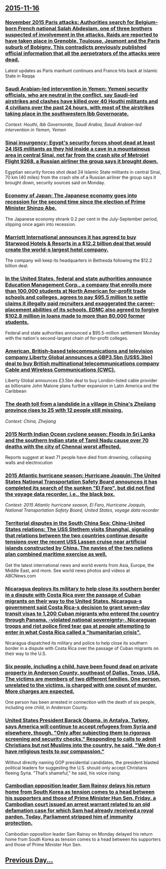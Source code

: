 ## [2015-11-16](/news/2015/11/16/index.md)

### [November 2015 Paris attacks: Authorities search for Belgium-born French national Salah Abdeslam, one of three brothers suspected of involvement in the attacks. Raids are reported to have taken place in Grenoble, Toulouse, Jeumont and the Paris suburb of Bobigny. This contradicts previously published official information that all the perpetrators of the attacks were dead. ](/news/2015/11/16/november-2015-paris-attacks-authorities-search-for-belgium-born-french-national-salah-abdeslam-one-of-three-brothers-suspected-of-involvem.md)
Latest updates as Paris manhunt continues and France hits back at Islamic State in Raqqa

### [Saudi Arabian-led intervention in Yemen: Yemeni security officials, who are neutral in the conflict, say Saudi-led airstrikes and clashes have killed over 40 Houthi militants and 4 civilians over the past 24 hours, with most of the airstrikes taking place in the southwestern Ibb Governorate. ](/news/2015/11/16/saudi-arabian-led-intervention-in-yemen-yemeni-security-officials-who-are-neutral-in-the-conflict-say-saudi-led-airstrikes-and-clashes-ha.md)
_Context: Houthi, Ibb Governorate, Saudi Arabia, Saudi Arabian-led intervention in Yemen, Yemen_

### [Sinai insurgency: Egypt's security forces shoot dead at least 24 ISIS militants as they hid inside a cave in a mountainous area in central Sinai, not far from the crash site of Metrojet Flight 9268, a Russian airliner the group says it brought down. ](/news/2015/11/16/sinai-insurgency-egypt-s-security-forces-shoot-dead-at-least-24-isis-militants-as-they-hid-inside-a-cave-in-a-mountainous-area-in-central-s.md)
Egyptian security forces shot dead 24 Islamic State militants in central Sinai, 70 km (40 miles) from the crash site of a Russian airliner the group says it brought down, security sources said on Monday.

### [Economy of Japan: The Japanese economy goes into recession for the second time since the election of Prime Minister Shinzo Abe. ](/news/2015/11/16/economy-of-japan-the-japanese-economy-goes-into-recession-for-the-second-time-since-the-election-of-prime-minister-shinzo-abe.md)
The Japanese economy shrank 0.2 per cent in the July-September period, slipping once again into recession.

### [Marriott International announces it has agreed to buy Starwood Hotels & Resorts in a $12.2 billion deal that would create the world-s largest hotel company. ](/news/2015/11/16/marriott-international-announces-it-has-agreed-to-buy-starwood-hotels-resorts-in-a-12-2-billion-deal-that-would-create-the-world-s-larg.md)
The company will keep its headquarters in Bethesda following the $12.2 billion deal.

### [In the United States, federal and state authorities announce Education Management Corp., a company that enrolls more than 100,000 students at North American for-profit trade schools and colleges, agrees to pay $95.5 million to settle claims it illegally paid recruiters and exaggerated the career-placement abilities of its schools. EDMC also agreed to forgive $102.8 million in loans made to more than 80,000 former students. ](/news/2015/11/16/in-the-united-states-federal-and-state-authorities-announce-education-management-corp-a-company-that-enrolls-more-than-100-000-students-a.md)
Federal and state authorities announced a $95.5-million settlement Monday with the nation&apos;s second-largest chain of for-profit colleges.

### [American, British-based telecommunications and television company Liberty Global announces a GBP3.5bn (US$5.3bn) deal to buy British multinational telecommunications company Cable and Wireless Communications (CWC). ](/news/2015/11/16/american-british-based-telecommunications-and-television-company-liberty-global-announces-a-agbp3-5bn-us-5-3bn-deal-to-buy-british-multin.md)
Liberty Global announces &pound;3.5bn deal to buy London-listed cable provider as billionaire John Malone plans further expansion in Latin America and the Caribbean

### [The death toll from a landslide in a village in China's Zhejiang province rises to 25 with 12 people still missing. ](/news/2015/11/16/the-death-toll-from-a-landslide-in-a-village-in-china-s-zhejiang-province-rises-to-25-with-12-people-still-missing.md)
_Context: China, Zhejiang_

### [ 2015 North Indian Ocean cyclone season: Floods in Sri Lanka and the southern Indian state of Tamil Nadu cause over 70 deaths with the city of Chennai worst affected. ](/news/2015/11/16/2015-north-indian-ocean-cyclone-season-floods-in-sri-lanka-and-the-southern-indian-state-of-tamil-nadu-cause-over-70-deaths-with-the-city.md)
Reports suggest at least 71 people have died from drowning, collapsing walls and electrocution

### [2015 Atlantic hurricane season: Hurricane Joaquin: The United States National Transportation Safety Board announces it has completed its search of the sunken "El Faro", but did not find the voyage data recorder, i.e., the black box. ](/news/2015/11/16/2015-atlantic-hurricane-season-hurricane-joaquin-the-united-states-national-transportation-safety-board-announces-it-has-completed-its-sea.md)
_Context: 2015 Atlantic hurricane season, El Faro, Hurricane Joaquin, National Transportation Safety Board, United States, voyage data recorder_

### [Territorial disputes in the South China Sea: China-United States relations: The USS Stethem visits Shanghai, signaling that relations between the two countries continue despite tensions over the recent USS Lassen cruise near artificial islands constructed by China. The navies of the two nations plan combined maritime exercise as well. ](/news/2015/11/16/territorial-disputes-in-the-south-china-sea-china-united-states-relations-the-uss-stethem-visits-shanghai-signaling-that-relations-betw.md)
Get the latest international news and world events from Asia, Europe, the Middle East, and more. See world news photos and videos at ABCNews.com

### [Nicaragua deploys its military to help close its southern border in a dispute with Costa Rica over the passage of Cuban migrants on their way to the United States. Nicaragua-s government said Costa Rica-s decision to grant seven-day transit visas to 1,200 Cuban migrants who entered the country through Panama, -violated national sovereignty-. Nicaraguan troops and riot police fired tear gas at people attempting to enter in what Costa Rica called a "humanitarian crisis". ](/news/2015/11/16/nicaragua-deploys-its-military-to-help-close-its-southern-border-in-a-dispute-with-costa-rica-over-the-passage-of-cuban-migrants-on-their-wa.md)
Nicaragua dispatched its military and police to help close its southern border in a dispute with Costa Rica over the passage of Cuban migrants on their way to the U.S.

### [Six people, including a child, have been found dead on private property in Anderson County, southeast of Dallas, Texas, USA. The victims are members of two different families. One person, unrelated to the victims, is charged with one count of murder. More charges are expected. ](/news/2015/11/16/six-people-including-a-child-have-been-found-dead-on-private-property-in-anderson-county-southeast-of-dallas-texas-usa-the-victims-are.md)
One person has been arrested in connection with the death of six people, including one child, in Anderson County.

### [United States President Barack Obama, in Antalya, Turkey, says America will continue to accept refugees from Syria and elsewhere, though, "Only after subjecting them to rigorous screening and security checks." Responding to calls to admit Christians but not Muslims into the country, he said, "We don-t have religious tests to our compassion." ](/news/2015/11/16/united-states-president-barack-obama-in-antalya-turkey-says-america-will-continue-to-accept-refugees-from-syria-and-elsewhere-though-o.md)
Without directly naming GOP presidential candidates, the president blasted political leaders for suggesting the U.S. should only accept Christians fleeing Syria. &quot;That&rsquo;s shameful,&quot; he said, his voice rising.

### [Cambodian opposition leader Sam Rainsy delays his return home from South Korea as tension comes to a head between his supporters and those of Prime Minister Hun Sen. Friday, a Cambodian court issued an arrest warrant related to an old defamation case for which Sam had already received a royal pardon. Today, Parliament stripped him of immunity protection. ](/news/2015/11/16/cambodian-opposition-leader-sam-rainsy-delays-his-return-home-from-south-korea-as-tension-comes-to-a-head-between-his-supporters-and-those-o.md)
Cambodian opposition leader Sam Rainsy on Monday delayed his return home from South Korea as tension comes to a head between his supporters and those of Prime Minister Hun Sen.

## [Previous Day...](/news/2015/11/15/index.md)


